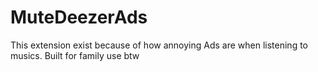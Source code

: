 # MuteDeezerAds

This extension exist because of how annoying Ads are when listening to musics.
Built for family use btw